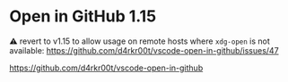 # Open in GitHub 1.15

:warning: revert to v1.15 to allow usage on remote hosts where `xdg-open` is not available: https://github.com/d4rkr00t/vscode-open-in-github/issues/47

https://github.com/d4rkr00t/vscode-open-in-github
